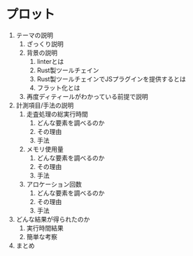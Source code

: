 
# プロット

1. テーマの説明
    1. ざっくり説明
    2. 背景の説明
        1. linterとは
        2. Rust製ツールチェイン
        3. Rust製ツールチェインでJSプラグインを提供するとは
        4. フラット化とは
    3. 再度ディティールがわかっている前提で説明
2. 計測項目/手法の説明
    1. 走査処理の総実行時間
       1. どんな要素を調べるのか
       2. その理由
       3. 手法
    2. メモリ使用量
       1. どんな要素を調べるのか
       2. その理由
       3. 手法
    3. アロケーション回数
       1. どんな要素を調べるのか
       2. その理由
       3. 手法
3. どんな結果が得られたのか
    1. 実行時間結果
    2. 簡単な考察
4. まとめ
